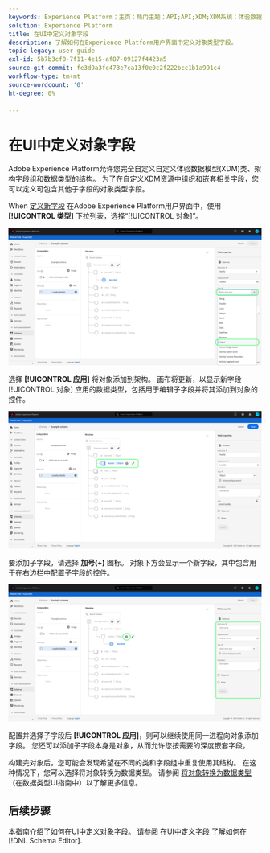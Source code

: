 ```yaml
---
keywords: Experience Platform；主页；热门主题；API;API;XDM;XDM系统；体验数据模型；数据模型；UI；工作区；对象；字段；
solution: Experience Platform
title: 在UI中定义对象字段
description: 了解如何在Experience Platform用户界面中定义对象类型字段。
topic-legacy: user guide
exl-id: 5b7b3cf0-7f11-4e15-af87-09127f4423a5
source-git-commit: fe3d9a3fc473e7ca13f0e0c2f222bcc1b1a991c4
workflow-type: tm+mt
source-wordcount: '0'
ht-degree: 0%

---
```


# 在UI中定义对象字段

Adobe Experience Platform允许您完全自定义自定义体验数据模型(XDM)类、架构字段组和数据类型的结构。 为了在自定义XDM资源中组织和嵌套相关字段，您可以定义可包含其他子字段的对象类型字段。

When [定义新字段](./overview.md#define) 在Adobe Experience Platform用户界面中，使用 **[!UICONTROL 类型]** 下拉列表，选择“[!UICONTROL 对象]”。

![](../../images/ui/fields/special/object.png)

选择 **[!UICONTROL 应用]** 将对象添加到架构。 画布将更新，以显示新字段 [!UICONTROL 对象] 应用的数据类型，包括用于编辑子字段并将其添加到对象的控件。

![](../../images/ui/fields/special/object-applied.png)

要添加子字段，请选择 **加号(+)** 图标。 对象下方会显示一个新字段，其中包含用于在右边栏中配置子字段的控件。

![](../../images/ui/fields/special/object-add-field.png)

配置并选择子字段后 **[!UICONTROL 应用]**，则可以继续使用同一进程向对象添加字段。 您还可以添加子字段本身是对象，从而允许您按需要的深度嵌套字段。

构建完对象后，您可能会发现希望在不同的类和字段组中重复使用其结构。 在这种情况下，您可以选择将对象转换为数据类型。 请参阅 [将对象转换为数据类型](../resources/data-types.md#convert) （在数据类型UI指南中）以了解更多信息。

## 后续步骤

本指南介绍了如何在UI中定义对象字段。 请参阅 [在UI中定义字段](./overview.md#special) 了解如何在 [!DNL Schema Editor].
